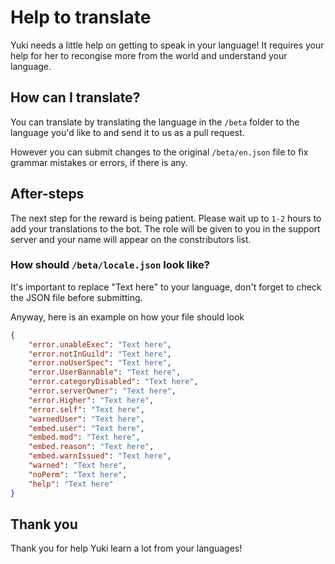 # Help to translate
Yuki needs a little help on getting to speak in your language! It requires your help for her to recongise more from the world and understand your language.

## How can I translate?
You can translate by translating the language in the `/beta` folder to the language you'd like to and send it to us as a pull request.

However you can submit changes to the original `/beta/en.json` file to fix grammar mistakes or errors, if there is any.

## After-steps
The next step for the reward is being patient. 
Please wait up to `1-2` hours to add your translations to the bot. The role will be given to you in the support server and your name will appear on the constributors list.

### How should `/beta/locale.json` look like?

It's important to replace "Text here" to your language, don't forget to check the JSON file before submitting.

Anyway, here is an example on how your file should look
```json
{ 
    "error.unableExec": "Text here",
    "error.notInGuild": "Text here",
    "error.noUserSpec": "Text here",
    "error.UserBannable": "Text here",
    "error.categoryDisabled": "Text here",
    "error.serverOwner": "Text here",
    "error.Higher": "Text here",
    "error.self": "Text here",
    "warnedUser": "Text here",
    "embed.user": "Text here",
    "embed.mod": "Text here",
    "embed.reason": "Text here",
    "embed.warnIssued": "Text here",
    "warned": "Text here",
    "noPerm": "Text here",
    "help": "Text here"
}
```

## Thank you
Thank you for help Yuki learn a lot from your languages!
